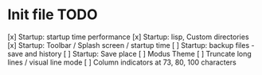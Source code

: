 # Init file TODO

[x] Startup: startup time performance
[x] Startup: lisp, Custom directories
[x] Startup: Toolbar / Splash screen / startup time
[ ] Startup: backup files - save and history
[ ] Startup: Save place
[ ] Modus Theme
[ ] Truncate long lines / visual line mode
[ ] Column indicators at 73, 80, 100 characters
